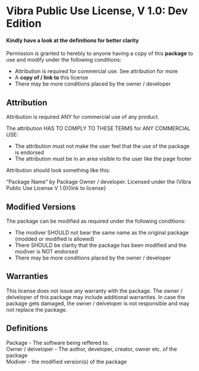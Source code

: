 # Vibra Public Use License, V 1.0: Dev Edition

#### Kindly have a look at the definitions for better clarity

Permission is granted to herebly to anyone having a copy of this **package** to use and modify under the following conditions:
- Attribution is required for commercial use. See attribution for more
- A **copy of / link to** this license
- There may be more conditions placed by the owner / developer

## Attribution

Attribution is required ANY for commercial use of any product.

The attribution HAS TO COMPLY TO THESE TERMS for ANY COMMERCIAL USE:

- The attribution must not make the user feel that the use of the package is endorsed
- The attribution must be in an area visible to the user like the page footer

Attribution should look something like this:

“Package Name” by Package Owner / developer. Licensed under the (Vibra Public Use License V 1.0){link to license}

## Modified Versions

The package can be modified as required under the following conditions:
- The modiver SHOULD not bear the same name as the original package (modded or modified is allowed)
- There SHOULD be clarity that the package has been modified and the modiver is NOT endorsed
- There may be more conditions placed by the owner / developer

## Warranties
This license does not issue any warranty with the package. The owner / delveloper of this package may include additional warranties.
In case the package gets damaged, the owner / delveloper is not responsible and may not replace the package.

## Definitions
Package - The software being reffered to.  
Owner / delveloper - The author, developer, creator, owner etc. of the package  
Modiver - the modified version(s) of the package
